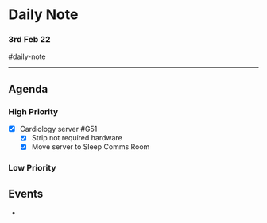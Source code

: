 # Daily Note
### 3rd Feb 22

#daily-note 

---

## Agenda
### High Priority
- [x] Cardiology server #G51
	- [x] Strip not required hardware
	- [x] Move server to Sleep Comms Room

### Low Priority


## Events
- 